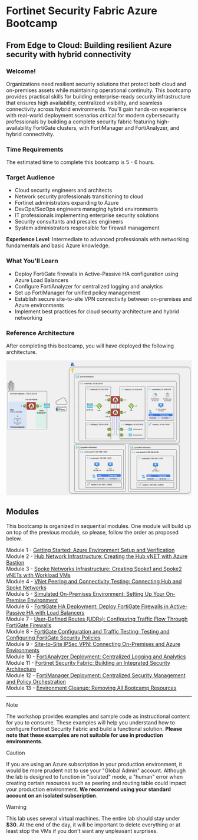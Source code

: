 # Fortinet Security Fabric Azure Bootcamp

## From Edge to Cloud: Building resilient Azure security with hybrid connectivity

### Welcome!

Organizations need resilient security solutions that protect both cloud and on-premises assets while maintaining operational continuity. This bootcamp provides practical skills for building enterprise-ready security infrastructure that ensures high availability, centralized visibility, and seamless connectivity across hybrid environments. You'll gain hands-on experience with real-world deployment scenarios critical for modern cybersecurity professionals by building a complete security fabric featuring high-availability FortiGate clusters, with FortiManager and FortiAnalyzer, and hybrid connectivity.

### Time Requirements

The estimated time to complete this bootcamp is 5 - 6 hours.

### Target Audience

- Cloud security engineers and architects
- Network security professionals transitioning to cloud
- Fortinet administrators expanding to Azure
- DevOps/SecOps engineers managing hybrid environments
- IT professionals implementing enterprise security solutions
- Security consultants and presales engineers
- System administrators responsible for firewall management

**Experience Level**: Intermediate to advanced professionals with networking fundamentals and basic Azure knowledge.

### What You'll Learn

- Deploy FortiGate firewalls in Active-Passive HA configuration using Azure Load Balancers
- Configure FortiAnalyzer for centralized logging and analytics
- Set up FortiManager for unified policy management
- Establish secure site-to-site VPN connectivity between on-premises and Azure environments
- Implement best practices for cloud security architecture and hybrid networking

### Reference Architecture

After completing this bootcamp, you will have deployed the following architecture.

![reference-architecture](images/reference-architecture.png)

## Modules

This bootcamp is organized in sequential modules. One module will build up on top of the previous module, so please, follow the order as proposed below.

Module 1 - [Getting Started: Azure Environment Setup and Verification](/modules/module-01-getting-started/README.md)  
Module 2 - [Hub Network Infrastructure: Creating the Hub vNET with Azure Bastion](/modules/module-02-hub-setup/README.md)  
Module 3 - [Spoke Networks Infrastructure: Creating Spoke1 and Spoke2 vNETs with Workload VMs](/modules/module-03-spokes-setup/README.md)  
Module 4 - [VNet Peering and Connectivity Testing: Connecting Hub and Spoke Networks](/modules/module-04-peering-testing/README.md)  
Module 5 - [Simulated On-Premises Environment: Setting Up Your On-Premise Environment](/modules/module-05-on-prem-environment/README.md)  
Module 6 - [FortiGate HA Deployment: Deploy FortiGate Firewalls in Active-Passive HA with Load Balancers](/modules/module-06-fortigate-ha-deployment/README.md)  
Module 7 - [User-Defined Routes (UDRs): Configuring Traffic Flow Through FortiGate Firewalls](/modules/module-07-configuring-udrs/README.md)  
Module 8 - [FortiGate Configuration and Traffic Testing: Testing and Configuring FortiGate Security Policies](/modules/module-08-fortigate-config-test/README.md)  
Module 9 - [Site-to-Site IPSec VPN: Connecting On-Premises and Azure Environments](/modules/module-09-site-to-site-vpn/README.md)  
Module 10 - [FortiAnalyzer Deployment: Centralized Logging and Analytics](/modules/module-10-fortianalyzer/README.md)  
Module 11 - [Fortinet Security Fabric: Building an Integrated Security Architecture](/modules/module-11-security-fabric/README.md)  
Module 12 - [FortiManager Deployment: Centralized Security Management and Policy Orchestration](/modules/module-12-fortimanager/README.md)  
Module 13 - [Environment Cleanup: Removing All Bootcamp Resources](/modules/module-13-cleanup/README.md)  
  
---

> [!NOTE]
> The workshop provides examples and sample code as instructional content for you to consume. These examples will help you understand how to configure Fortinet Security Fabric and build a functional solution. **Please note that these examples are not suitable for use in production environments**.  

> [!CAUTION]
> If you are using an Azure subscription in your production environment, it would be more prudent not to use your "Global Admin" account. Although the lab is designed to function in "isolated" mode, a "human" error when creating certain resources such as peering and routing table could impact your production environment. **We recommend using your standard account on an isolated subscription**.

> [!WARNING]
> This lab uses several virtual machines. The entire lab should stay under **$30**. At the end of the day, it will be important to delete everything or at least stop the VMs if you don't want any unpleasant surprises.

